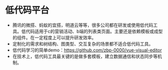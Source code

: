 # 低代码平台

- 腾讯的微搭、蚂蚁的宜搭，明道云等等，很多公司都在研发或使用低代码工具。低代码适用于c的营销活动、b端的列表类页面。主要还是依赖模板或成型的组件。在一定程度上可以提升研发效率。
- 定制化的需求和树结构、图类型、交互复杂的场景都不适合低代码工具。
- 低代码学习的简单demo：https://github.com/zbp-0000/vue-visual-editor
- 在技术上，低代码工具最关键的是做多套模板，建立数据通信和状态同步等机制。
